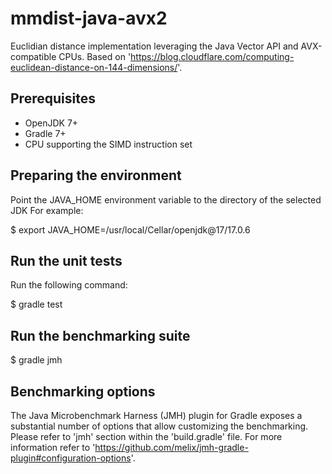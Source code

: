 # mmdist-java-avx2

Euclidian distance implementation leveraging the Java Vector API and AVX-compatible CPUs. Based on 'https://blog.cloudflare.com/computing-euclidean-distance-on-144-dimensions/'.

## Prerequisites

* OpenJDK 7+
* Gradle 7+
* CPU supporting the SIMD instruction set

## Preparing the environment

Point the JAVA_HOME environment variable to the directory of the selected JDK 
For example: 

$ export JAVA_HOME=/usr/local/Cellar/openjdk@17/17.0.6 

## Run the unit tests

Run the following command: 

$ gradle test

## Run the benchmarking suite 

$ gradle jmh

## Benchmarking options 

The Java Microbenchmark Harness (JMH) plugin for Gradle exposes a substantial number of options that allow customizing the benchmarking.
Please refer to 'jmh' section within the 'build.gradle' file. For more information refer to 'https://github.com/melix/jmh-gradle-plugin#configuration-options'.









